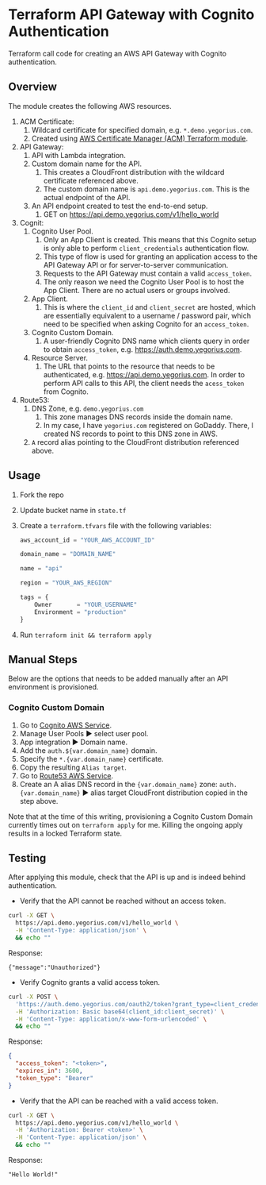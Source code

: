 # Terraform API Gateway with Cognito Authentication

Terraform call code for creating an AWS API Gateway with Cognito authentication.

## Overview

The module creates the following AWS resources.

1. ACM Certificate:
   1. Wildcard certificate for specified domain, e.g. `*.demo.yegorius.com`.
   1. Created using [AWS Certificate Manager (ACM) Terraform module][].
1. API Gateway:
   1. API with Lambda integration.
   1. Custom domain name for the API.
      1. This creates a CloudFront distribution with the wildcard certificate referenced above.
      1. The custom domain name is `api.demo.yegorius.com`. This is the actual endpoint of the API.
   1. An API endpoint created to test the end-to-end setup.
      1. GET on <https://api.demo.yegorius.com/v1/hello_world>
1. Cognit:
   1. Cognito User Pool.
      1. Only an App Client is created. This means that this Cognito setup is only able to perform `client_credentials` authentication flow.
      1. This type of flow is used for granting an application access to the API Gateway API or for server-to-server communication.
      1. Requests to the API Gateway must contain a valid `access_token`.
      1. The only reason we need the Cognito User Pool is to host the App Client. There are no actual users or groups involved.
   1. App Client.
      1. This is where the `client_id` and `client_secret` are hosted, which are essentially equivalent to a username / password pair, which need to be specified when asking Cognito for an `access_token`.
   1. Cognito Custom Domain.
      1. A user-friendly Cognito DNS name which clients query in order to obtain `access_token`, e.g. <https://auth.demo.yegorius.com>.
   1. Resource Server.
      1. The URL that points to the resource that needs to be authenticated, e.g. <https://api.demo.yegorius.com>. In order to perform API calls to this API, the client needs the `acess_token` from Cognito.
1. Route53:
   1. DNS Zone, e.g. `demo.yegorius.com`
      1. This zone manages DNS records inside the domain name.
      1. In my case, I have `yegorius.com` registered on GoDaddy. There, I created NS records to point to this DNS zone in AWS.
   1. `A` record alias pointing to the CloudFront distribution referenced above.

## Usage

1. Fork the repo
1. Update bucket name in `state.tf`
1. Create a `terraform.tfvars` file with the following variables:

    ```terraform
    aws_account_id = "YOUR_AWS_ACCOUNT_ID"

    domain_name = "DOMAIN_NAME"

    name = "api"

    region = "YOUR_AWS_REGION"

    tags = {
        Owner       = "YOUR_USERNAME"
        Environment = "production"
    }
    ```

1. Run `terraform init && terraform apply`

## Manual Steps

Below are the options that needs to be added manually after an API environment is provisioned.

### Cognito Custom Domain

1. Go to [Cognito AWS Service][].
1. Manage User Pools ▶️ select user pool.
1. App integration ▶️ Domain name.
1. Add the `auth.${var.domain_name}` domain.
1. Specify the `*.{var.domain_name}` certificate.
1. Copy the resulting `Alias target`.
1. Go to [Route53 AWS Service][].
1. Create an A alias DNS record in the `{var.domain_name}` zone: `auth.{var.domain_name}` ▶️ alias target CloudFront distribution copied in the step above.

Note that at the time of this writing, provisioning a Cognito Custom Domain currently times out on `terraform apply` for me. Killing the ongoing apply results in a locked Terraform state.

## Testing

After applying this module, check that the API is up and is indeed behind authentication.

- Verify that the API cannot be reached without an access token.

```bash
curl -X GET \
  https://api.demo.yegorius.com/v1/hello_world \
  -H 'Content-Type: application/json' \
  && echo ""
```

Response:

`{"message":"Unauthorized"}`

- Verify Cognito grants a valid access token.

```bash
curl -X POST \
  'https://auth.demo.yegorius.com/oauth2/token?grant_type=client_credentials' \
  -H 'Authorization: Basic base64(client_id:client_secret)' \
  -H 'Content-Type: application/x-www-form-urlencoded' \
  && echo ""
```

Response:

```json
{
  "access_token": "<token>",
  "expires_in": 3600,
  "token_type": "Bearer"
}
```

- Verify that the API can be reached with a valid access token.

```bash
curl -X GET \
  https://api.demo.yegorius.com/v1/hello_world \
  -H 'Authorization: Bearer <token>' \
  -H 'Content-Type: application/json' \
  && echo ""
```

Response:

`"Hello World!"`

[aws certificate manager (acm) terraform module]: https://github.com/terraform-aws-modules/terraform-aws-acm
[cognito aws service]: https://console.aws.amazon.com/cognito/home?region=us-east-1
[route53 aws service]: https://console.aws.amazon.com/route53/home?region=us-east-1
